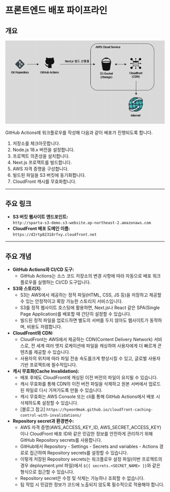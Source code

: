 # 프론트엔드 배포 파이프라인

## 개요

![배포 파이프라인](./structure.png)

GitHub Actions에 워크플로우를 작성해 다음과 같이 배포가 진행되도록 합니다.

1. 저장소를 체크아웃합니다.
2. Node.js 18.x 버전을 설정합니다.
3. 프로젝트 의존성을 설치합니다.
4. Next.js 프로젝트를 빌드합니다.
5. AWS 자격 증명을 구성합니다.
6. 빌드된 파일을 S3 버킷에 동기화합니다.
7. CloudFront 캐시를 무효화합니다.

---

## 주요 링크

- **S3 버킷 웹사이트 엔드포인트:**  
  `http://sparta-s3-demo.s3-website.ap-northeast-2.amazonaws.com`
- **CloudFront 배포 도메인 이름:**  
  `https://d2rtp82318rfxy.cloudfront.net`

---

## 주요 개념

- **GitHub Actions와 CI/CD 도구:**
  - GitHub Actions는 소스 코드 저장소의 변경 사항에 따라 자동으로 배포 워크플로우를 실행하는 CI/CD 도구입니다.
- **S3와 스토리지:**
  - S3는 AWS에서 제공하는 정적 파일(HTML, CSS, JS 등)을 저장하고 제공할 수 있는 안정적이고 확장 가능한 스토리지 서비스입니다.
  - S3를 정적 웹사이트 호스팅에 활용하면, Next.js나 React 같은 SPA(Single Page Application)를 배포할 때 간단히 설정할 수 있습니다.
  - 빌드된 정적 파일을 업로드하면 별도의 서버를 두지 않아도 웹사이트가 동작하며, 비용도 저렴합니다.
- **CloudFront와 CDN:**
  - CloudFront는 AWS에서 제공하는 CDN(Content Delivery Network) 서비스로, 전 세계 여러 엣지 로케이션에 파일을 캐싱하여 사용자에게 더 빠르게 콘텐츠를 제공할 수 있습니다.
  - 사용자의 위치에 따라 파일 전송 속도를크게 향상시킬 수 있고, 글로벌 사용자 기반 프로젝트에 필수적입니다.
- **캐시 무효화(Cache Invalidation):**
  - 배포 후에도 CloudFront에 캐싱된 이전 버전의 파일이 유지될 수 있습니다.
  - 캐시 무효화를 통해 CDN의 이전 버전 파일을 삭제하고 원본 서버에서 업로드된 파일로 다시 가져가도록 만들 수 있습니다.
  - 캐시 무효화는 AWS Console 또는 cli를 통해 GitHub Actions에서 배포 시 삭제하도록 설정할 수 있습니다.
  - [블로그 참고] `https://hyeon9mak.github.io/cloudfront-caching-control-with-invalidations/`
- **Repository secret과 환경변수:**
  - AWS 자격 증명(AWS_ACCESS_KEY_ID, AWS_SECRET_ACCESS_KEY)이나 CloudFront 배포 ID와 같은 민감한 정보를 안전하게 관리하기 위해 GitHub Repository secrets를 사용합니다.
  - GitHub에서 Repository - Settings - Secrets and variables - Actions 경로로 접근하여 Repository secrets를 설정할 수 있습니다.
  - 이렇게 저장된 Repository secrets는 워크플로우 설정 파일(이번 프로젝트의 경우 deployment.yml 파일)에서 `${{ secrets.<SECRET_NAME> }}`와 같은 형식으로 접근할 수 있습니다.
  - Repository secret은 수정 및 삭제는 가능하나 조회할 수 없습니다.
  - 팀 작업 시 민감한 정보가 코드에 노출되지 않도록 필수적으로 적용해야 합니다.
